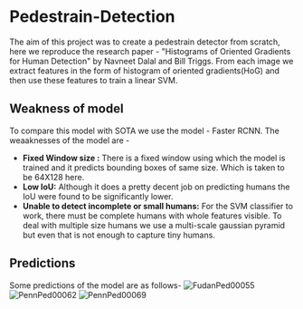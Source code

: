 # Pedestrain-Detection
The aim of this project was to create a pedestrain detector from scratch, here we reproduce the research paper - "Histograms of Oriented Gradients for Human Detection" by Navneet Dalal and Bill Triggs. From each image we extract features in the form of histogram of oriented gradients(HoG) and then use these features to train a linear SVM.

## Weakness of model
To compare this model with SOTA we use the model - Faster RCNN. The weaaknesses of the model are -
- **Fixed Window size :** There is a fixed window using which the model is trained and it predicts bounding boxes of same size. Which is taken to be 64X128 here.
- **Low IoU:** Although it does a pretty decent job on predicting humans the IoU were found to be significantly lower.
- **Unable to detect incomplete or small humans:** For the SVM classifier to work, there must be complete humans with whole features visible. To deal with multiple size humans we use a multi-scale gaussian pyramid but even that is not enough to capture tiny humans.

## Predictions
Some predictions of the model are as follows-
![FudanPed00055](https://user-images.githubusercontent.com/12653667/144895787-2ca92e3c-bf1c-4692-aa12-59b8c8956f0f.png)
![PennPed00062](https://user-images.githubusercontent.com/12653667/144895817-5ab630b6-a56e-444f-b20f-1cc049e5a6c5.png)
![PennPed00069](https://user-images.githubusercontent.com/12653667/144895905-6bfec0f6-15f4-4c3c-add8-a1d5d30c0b6e.png)
